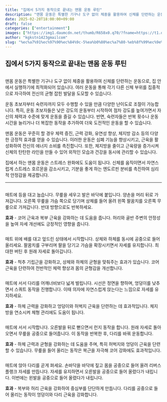 ```yaml
---
title: "집에서 5가지 동작으로 끝내는 맨몸 운동 루틴"
description: "맨몸 운동은 특별한 기구나 도구 없이 체중을 활용하여 신체를 단련하는 운동으로, 집 안에서 실행하기에 최적화되어 있습니다. 여러 운동을 통해 각기 다른 신체 부위를 집중적으로 자극하여 전신의 균형 잡힌 발달을 도모할 수 있습니다."
date: 2025-02-28T18:00:00+09:00
draft: false
categories: ["entertainment"]
images: ["https://img1.daumcdn.net/thumb/R658x0.q70/?fname=https://t1.daumcdn.net/news/202501/04/tenbody/20250104073011187qbco.jpg", "https://t1.daumcdn.net/news/202501/04/tenbody/20250104073011529qbwr.gif", "https://t1.daumcdn.net/news/202501/04/tenbody/20250104073011854sydw.gif", "https://t1.daumcdn.net/news/202501/04/tenbody/20250104073012156ikrs.gif", "https://t1.daumcdn.net/news/202501/04/tenbody/20250104073012384hlzv.gif"]
author: "kgkstn1423gmailcom"
slug: "%ec%a7%91%ec%97%90%ec%84%9c-5%ea%b0%80%ec%a7%80-%eb%8f%99%ec%9e%91%ec%9c%bc%eb%a1%9c-%eb%81%9d%eb%82%b4%eb%8a%94-%eb%a7%a8%eb%aa%b8-%ec%9a%b4%eb%8f%99-%eb%a3%a8%ed%8b%b4"
---
```


<h2 >집에서 5가지 동작으로 끝내는 맨몸 운동 루틴</h2> <figure ><img src="https://img1.daumcdn.net/thumb/R658x0.q70/?fname=https://t1.daumcdn.net/news/202501/04/tenbody/20250104073011187qbco.jpg" alt=""/></figure> <p>맨몸 운동은 특별한 기구나 도구 없이 체중을 활용하여 신체를 단련하는 운동으로, 집 안에서 실행하기에 최적화되어 있습니다. 여러 운동을 통해 각기 다른 신체 부위를 집중적으로 자극하여 전신의 균형 잡힌 발달을 도모할 수 있습니다.</p> <p>운동 초보자부터 숙련자까지 모두 수행할 수 있을 만큼 다양한 난이도로 조절이 가능합니다. 특히, 운동 초보자들은 낮은 강도의 운동부터 시작하여 점차 강도를 높여가면서 자신의 체력과 수준에 맞게 운동을 즐길 수 있습니다. 반면, 숙련자들은 반복 횟수나 운동 시간을 늘리거나 더 복잡한 동작을 추가하여 더욱 도전적인 운동을 할 수 있습니다.</p> <p>맨몸 운동은 꾸준히 할 경우 체력 증진, 근력 강화, 유연성 향상, 체지방 감소 등의 다양한 긍정적 효과를 얻을 수 있습니다. 이러한 운동은 심폐 기능을 향상시키고, 근육을 활성화하여 전신의 에너지 소비를 촉진합니다. 또한, 체지방을 줄이고 근육량을 증가시켜 신체의 탄탄한 라인을 만들 수 있어 외적인 모습과 건강을 동시에 관리할 수 있습니다.</p> <p>집에서 하는 맨몸 운동은 스트레스 완화에도 도움이 됩니다. 신체를 움직이면서 자연스럽게 스트레스 호르몬을 감소시키고, 기분을 좋게 하는 엔도르핀 분비를 촉진하여 심리적 안정감을 제공합니다.</p> <hr /> <figure ><img src="https://t1.daumcdn.net/news/202501/04/tenbody/20250104073011529qbwr.gif" alt=""/></figure> <p>매트에 등을 대고 눕습니다. 무릎을 세우고 발은 바닥에 붙입니다. 양손을 머리 뒤로 가져갑니다. 오른쪽 무릎을 가슴 쪽으로 당기며 상체를 들어 올려 왼쪽 팔꿈치를 오른쪽 무릎으로 가져갑니다. 반대 방향으로도 반복하세요.</p> <p><strong>효과</strong> - 코어 근육과 복부 근육을 강화하는 데 도움을 줍니다. 허리와 골반 주변의 안정성을 높여 자세 개선에도 긍정적인 영향을 줍니다.</p> <figure ><img src="https://t1.daumcdn.net/news/202501/04/tenbody/20250104073011854sydw.gif" alt=""/></figure> <p>매트 위에 배를 대고 엎드린 상태에서 시작합니다. 상체와 하체를 동시에 공중으로 들어 올리세요. 팔꿈치를 구부리며 팔을 당기고 가슴을 확장시키면서 자세를 유지합니다. 최대한 버틴 후 원래 자세로 돌아갑니다.</p> <p><strong>효과</strong> - 척추 기립근을 강화하고, 상체와 하체의 균형을 맞춰주는 효과가 있습니다. 코어 근육을 단련하여 전반적인 체력 향상과 몸의 균형감을 개선합니다.</p> <figure ><img src="https://t1.daumcdn.net/news/202501/04/tenbody/20250104073012156ikrs.gif" alt=""/></figure> <p>매트에 서서 다리를 어깨너비보다 넓게 벌립니다. 시선은 정면을 향하며, 엉덩이를 낮추면서 스쿼트 동작을 진행합니다. 이때 의자에 자연스럽게 앉는다는 느낌으로 자세를 유지하세요.</p> <p><strong>효과</strong> - 하체 근력을 강화하고 엉덩이와 허벅지 근육을 단련하는 데 효과적입니다. 체지방을 연소시켜 체형 관리에도 도움이 됩니다.</p> <figure ><img src="https://t1.daumcdn.net/news/202501/04/tenbody/20250104073012384hlzv.gif" alt=""/></figure> <p>매트에 서서 시작합니다. 오른발을 뒤로 뻗으면서 런지 동작을 합니다. 원래 자세로 돌아오면서 무릎을 공중으로 들어줍니다. 이 동작을 반복한 후, 다리를 바꿔 운동합니다.</p> <p><strong>효과</strong> - 하체 근력과 균형을 강화하는 데 도움을 주며, 특히 허벅지와 엉덩이 근육을 단련할 수 있습니다. 무릎을 들어 올리는 동작은 복근을 자극해 코어 강화에도 효과적입니다.</p> <figure ><img src="https://t1.daumcdn.net/news/202501/04/tenbody/20250104073012753mdsh.gif" alt=""/></figure> <p>매트에 앉아 다리를 곧게 펴세요. 손바닥을 바닥에 짚고 몸을 공중으로 들어 올려 리버스 플랭크 자세를 만듭니다. 자세를 유지하면서 오른발을 공중으로 들어 올렸다가 내립니다. 이번에는 왼발을 공중으로 들어 올렸다가 내립니다.</p> <p><strong>효과</strong> - 복부와 허리 근육을 강화하여 중심부를 단단하게 만듭니다. 다리를 공중으로 들어 올리는 동작이 엉덩이와 다리 근육을 강화합니다.</p>